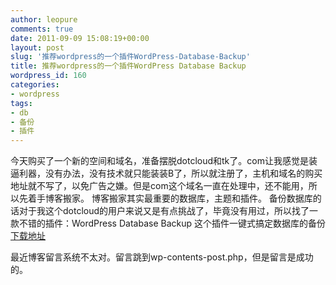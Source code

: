 ```yaml
---
author: leopure
comments: true
date: 2011-09-09 15:08:19+00:00
layout: post
slug: '推荐wordpress的一个插件WordPress-Database-Backup'
title: 推荐wordpress的一个插件WordPress Database Backup
wordpress_id: 160
categories:
- wordpress
tags:
- db
- 备份
- 插件
---
```


今天购买了一个新的空间和域名，准备摆脱dotcloud和tk了。com让我感觉是装逼利器，没有办法，没有技术就只能装装B了，所以就注册了，主机和域名的购买地址就不写了，以免广告之嫌。但是com这个域名一直在处理中，还不能用，所以先着手博客搬家。
博客搬家其实最重要的数据库，主题和插件。
备份数据库的话对于我这个dotcloud的用户来说又是有点挑战了，毕竟没有用过，所以找了一款不错的插件：WordPress Database Backup
这个插件一键式搞定数据库的备份
[下载地址](http://wordpress.org/extend/plugins/wp-db-backup/)


最近博客留言系统不太对。留言跳到wp-contents-post.php，但是留言是成功的。
